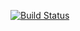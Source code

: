 [![Build Status](https://travis-ci.org/Artar1337/Hangman.svg?branch=master)](https://travis-ci.org/Artar1337/Hangman)

